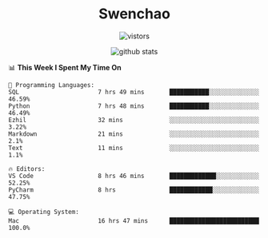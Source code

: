 <h1 align="center">Swenchao</h3>

<p align="center">
  <img src="https://visitor-badge.glitch.me/badge?page_id=Swenchao" alt="vistors" />
</p>

<p align="center">
  <img src="https://github-readme-stats.vercel.app/api?username=Swenchao&count_private=true&show_icons=true&theme=vue-dark&hide_title=true" alt="github stats" />
</p>

<!--START_SECTION:waka-->
📊 **This Week I Spent My Time On** 

```text
💬 Programming Languages: 
SQL                      7 hrs 49 mins       ███████████░░░░░░░░░░░░░░   46.59% 
Python                   7 hrs 48 mins       ███████████░░░░░░░░░░░░░░   46.49% 
Ezhil                    32 mins             ░░░░░░░░░░░░░░░░░░░░░░░░░   3.22% 
Markdown                 21 mins             ░░░░░░░░░░░░░░░░░░░░░░░░░   2.1% 
Text                     11 mins             ░░░░░░░░░░░░░░░░░░░░░░░░░   1.1%

🔥 Editors: 
VS Code                  8 hrs 46 mins       █████████████░░░░░░░░░░░░   52.25% 
PyCharm                  8 hrs               ████████████░░░░░░░░░░░░░   47.75%

💻 Operating System: 
Mac                      16 hrs 47 mins      █████████████████████████   100.0%

```


<!--END_SECTION:waka-->
